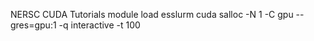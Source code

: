 NERSC CUDA Tutorials
module load esslurm cuda
salloc -N 1 -C gpu --gres=gpu:1 -q interactive -t 100
